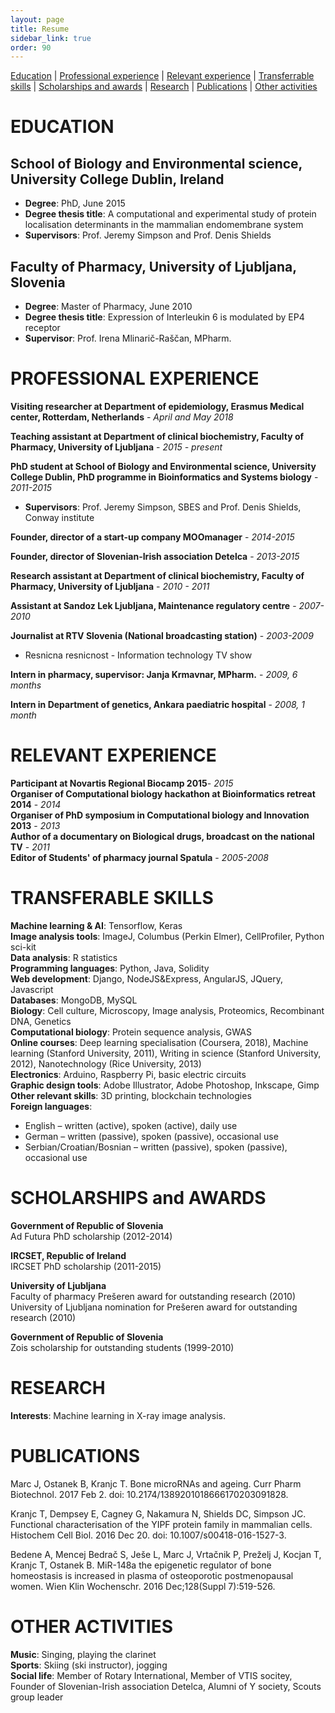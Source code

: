 ```yaml
---
layout: page
title: Resume
sidebar_link: true
order: 90
---
```


[Education](#education) \| 
[Professional experience](#professional-experience) \|
[Relevant experience](#relevant-experience) \|
[Transferrable skills](#transferrable-skills) \|
[Scholarships and awards](#scholarships-and-awards) \| 
[Research](#research) \| 
[Publications](#publications) \| 
[Other activities](#other-activities)

# EDUCATION
## School of Biology and Environmental science, University College Dublin, Ireland
* **Degree**: PhD, June 2015
* **Degree thesis title**: A computational and experimental study of protein localisation determinants in the mammalian endomembrane system
* **Supervisors**: Prof. Jeremy Simpson and Prof. Denis Shields

## Faculty of Pharmacy, University of Ljubljana, Slovenia
* **Degree**: Master of Pharmacy, June 2010
* **Degree thesis title**: Expression of Interleukin 6 is modulated by EP4 receptor
* **Supervisor**: Prof. Irena Mlinarič-Raščan, MPharm.

# PROFESSIONAL EXPERIENCE
**Visiting researcher at Department of epidemiology, Erasmus Medical center, Rotterdam, Netherlands** - *April and May 2018*

**Teaching assistant at Department of clinical biochemistry, Faculty of Pharmacy, University of Ljubljana** - *2015 - present*

**PhD student at School of Biology and Environmental science, University College Dublin, PhD programme in Bioinformatics and Systems biology** - *2011-2015*
* **Supervisors**: Prof. Jeremy Simpson, SBES and Prof. Denis Shields, Conway institute

**Founder, director of a start-up company MOOmanager** - *2014-2015*

**Founder, director of Slovenian-Irish association Detelca** - *2013-2015*

**Research assistant at Department of clinical biochemistry, Faculty of Pharmacy, University of Ljubljana** - *2010 - 2011*

**Assistant at Sandoz Lek Ljubljana, Maintenance regulatory centre** - *2007-2010*

**Journalist at RTV Slovenia (National broadcasting station)** - *2003-2009*
* Resnicna resnicnost - Information technology TV show

**Intern in pharmacy, supervisor: Janja Krmavnar, MPharm.** - *2009, 6 months*

**Intern in Department of genetics, Ankara paediatric hospital** - *2008, 1 month*

# RELEVANT EXPERIENCE
**Participant at Novartis Regional Biocamp 2015**- *2015*<br>
**Organiser of Computational biology hackathon at Bioinformatics retreat 2014** - *2014*<br>
**Organiser of PhD symposium in Computational biology and Innovation 2013** - *2013*<br>
**Author of a documentary on Biological drugs, broadcast on the national TV** - *2011*<br>
**Editor of Students' of pharmacy journal Spatula** - *2005-2008*

# TRANSFERABLE SKILLS
**Machine learning & AI**: Tensorflow, Keras<br>
**Image analysis tools**: ImageJ, Columbus (Perkin Elmer), CellProfiler, Python sci-kit<br>
**Data analysis**: R statistics<br>
**Programming languages**: Python, Java, Solidity<br>
**Web development**: Django, NodeJS&Express, AngularJS, JQuery, Javascript<br>
**Databases**: MongoDB, MySQL<br>
**Biology**: Cell culture, Microscopy, Image analysis, Proteomics, Recombinant DNA, Genetics<br>
**Computational biology**: Protein sequence analysis, GWAS<br>
**Online courses**: Deep learning specialisation (Coursera, 2018), Machine learning (Stanford University, 2011), Writing in science (Stanford University, 2012), Nanotechnology (Rice University, 2013)<br>
**Electronics**: Arduino, Raspberry Pi, basic electric circuits<br>
**Graphic design tools**: Adobe Illustrator, Adobe Photoshop, Inkscape, Gimp<br>
**Other relevant skills**: 3D printing, blockchain technologies<br>
**Foreign languages**:<br>
* English – written (active), spoken (active), daily use
* German – written (passive), spoken (passive), occasional use
* Serbian/Croatian/Bosnian – written (passive), spoken (passive), occasional use

# SCHOLARSHIPS and AWARDS
**Government of Republic of Slovenia**<br>
Ad Futura PhD scholarship (2012-2014)

**IRCSET, Republic of Ireland**<br>
IRCSET PhD scholarship (2011-2015)

**University of Ljubljana**<br>
Faculty of pharmacy Prešeren award for outstanding research (2010)<br>
University of Ljubljana nomination for Prešeren award for outstanding research (2010)

**Government of Republic of Slovenia**<br>
Zois scholarship for outstanding students (1999-2010)

# RESEARCH
**Interests**: Machine learning in X-ray image analysis.

# PUBLICATIONS
Marc J, Ostanek B, Kranjc T. Bone microRNAs and ageing. Curr Pharm Biotechnol. 2017 Feb 2. doi: 10.2174/1389201018666170203091828.

Kranjc T, Dempsey E, Cagney G, Nakamura N, Shields DC, Simpson JC. Functional characterisation of the YIPF protein family in mammalian cells. Histochem Cell Biol. 2016 Dec 20. doi: 10.1007/s00418-016-1527-3.

Bedene A, Mencej Bedrač S, Ješe L, Marc J, Vrtačnik P, Preželj J, Kocjan T, Kranjc T, Ostanek B. MiR-148a the epigenetic regulator of bone homeostasis is increased in plasma of osteoporotic postmenopausal women. Wien Klin Wochenschr. 2016 Dec;128(Suppl 7):519-526.

# OTHER ACTIVITIES
**Music**: Singing, playing the clarinet<br>
**Sports**: Skiing (ski instructor), jogging<br>
**Social life**: Member of Rotary International, Member of VTIS socitey, Founder of Slovenian-Irish association Detelca, Alumni of Y society, Scouts group leader
